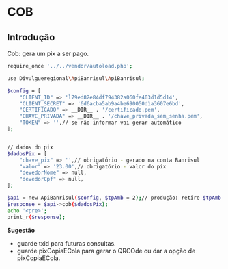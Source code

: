 # COB

## Introdução

Cob: gera um pix a ser pago.

```bash
require_once '../../vendor/autoload.php';

use Divulgueregional\ApiBanrisul\ApiBanrisul;

$config = [
    "CLIENT_ID" => 'l79ed82e84df794382a060fe403d1d5d14',
    "CLIENT_SECRET" => '6d6acba5ab9a4be690050d1a3607e6bd',
    "CERTIFICADO" => __DIR__ . '/certificado.pem',
    "CHAVE_PRIVADA" => __DIR__ . '/chave_privada_sem_senha.pem',
    "TOKEN" => '',// se não informar vai gerar automático
];


// dados do pix
$dadosPix = [
    "chave_pix" => '',// obrigatório - gerado na conta Banrisul
    "valor" => '23.00',// obrigatório - valor do pix
    "devedorNome" => null,
    "devedorCpf" => null,
];

$api = new ApiBanrisul($config, $tpAmb = 2);// produção: retire $tpAmb = 2
$response = $api->cob($dadosPix);
echo '<pre>';
print_r($response);
```

**Sugestão**

- guarde txid para futuras consultas.<br>
- guarde pixCopiaECola para gerar o QRCOde ou dar a opção de pixCopiaECola.<br>
